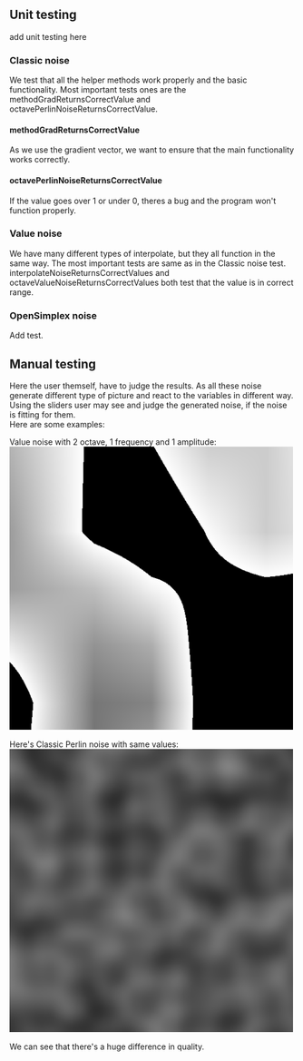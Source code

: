 ## Unit testing

add unit testing here  

### Classic noise  
We test that all the helper methods work properly and the basic functionality. Most important tests ones are the methodGradReturnsCorrectValue and octavePerlinNoiseReturnsCorrectValue.  
#### methodGradReturnsCorrectValue  
As we use the gradient vector, we want to ensure that the main functionality works correctly.  

#### octavePerlinNoiseReturnsCorrectValue  
If the value goes over 1 or under 0, theres a bug and the program won't function properly.  

### Value noise  
We have many different types of interpolate, but they all function in the same way. The most important tests are same as in the Classic noise test.   
interpolateNoiseReturnsCorrectValues and octaveValueNoiseReturnsCorrectValues both test that the value is in correct range.  

### OpenSimplex noise  

Add test.   

## Manual testing  
Here the user themself, have to judge the results. As all these noise generate different type of picture and react to the variables in different way.  
Using the sliders user may see and judge the generated noise, if the noise is fitting for them.  
Here are some examples:   
   
Value noise with 2 octave, 1 frequency and 1 amplitude:  
<img src="https://github.com/uberballo/MapGenerator/blob/master/documentation/pictures/value%20noise%20too%20high%20octaves.PNG" width="500">  

Here's Classic Perlin noise with same values:  
<img src="https://github.com/uberballo/MapGenerator/blob/master/documentation/pictures/classic%20noise%20with%20same%20values.PNG" width="500">  

We can see that there's a huge difference in quality.  
